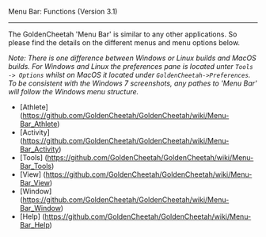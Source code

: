 Menu Bar: Functions (Version 3.1)
***

The GoldenCheetah 'Menu Bar' is similar to any other applications. So please find the details on the different menus and menu options below.

_Note: There is one difference between Windows or Linux builds and MacOS builds. For Windows and Linux the preferences pane is located unter `Tools -> Options` whilst on MacOS it located under `GoldenCheetah->Preferences`. To be consistent with the Windows 7 screenshots, any pathes to 'Menu Bar' will follow the Windows menu structure._

* [Athlete] (https://github.com/GoldenCheetah/GoldenCheetah/wiki/Menu-Bar_Athlete)
* [Activity] (https://github.com/GoldenCheetah/GoldenCheetah/wiki/Menu-Bar_Activity)
* [Tools] (https://github.com/GoldenCheetah/GoldenCheetah/wiki/Menu-Bar_Tools)
* [View] (https://github.com/GoldenCheetah/GoldenCheetah/wiki/Menu-Bar_View)
* [Window] (https://github.com/GoldenCheetah/GoldenCheetah/wiki/Menu-Bar_Window)
* [Help] (https://github.com/GoldenCheetah/GoldenCheetah/wiki/Menu-Bar_Help)




